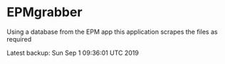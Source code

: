 # EPMgrabber
Using a database from the EPM app this application scrapes the files as required


Latest backup: Sun Sep 1 09:36:01 UTC 2019
